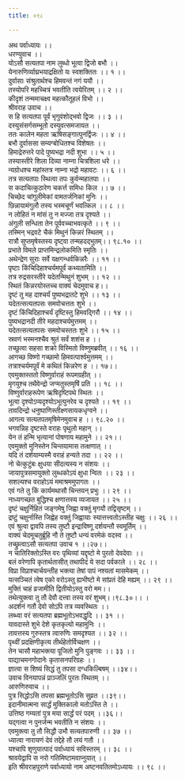 ```yaml
---
title: ०९८

---
```

अथ पर्वाध्यायः ।।  
धरण्युवाच ।।  
योऽसौ सत्यतपा नाम लुब्धो भूत्वा द्विजो बभौ ।।  
येनारुणिर्व्याघ्रभयाद्रक्षितो यः स्वशक्तितः ।। १ ।।  
दुर्वासाः संश्रुतार्थश्च हिमवन्तं नगं ययौ ।।  
तस्योपरि महच्चित्रं भवतीति त्वयेरितम् ।। २ ।।  
कीदृशं तन्ममाचक्ष्व महत्कौतूहलं विभो ।।  
श्रीवराह उवाच ।।  
स हि सत्यतपा पूर्वं भृगुवंशोद्भवो द्विजः ।। ३ ।।  
दस्युसंसर्गसम्भूतो दस्युवत्समजायत ।।  
ततः कालेन महता ऋषिसङ्गात्पुनर्द्विजः ।। ४ ।।  
बभौ दुर्वाससा सम्यग्बोधितश्च विशेषतः ।।  
हिमाद्रेरुत्तरे पादे पुष्यभद्रा नदी शुभा ।। ५ ।।  
तस्यास्तीरे शिला दिव्या नाम्ना चित्रशिला धरे ।।  
न्यग्रोधश्च महांस्तत्र नाम्ना भद्रो महावटः ।। ६ ।।  
तत्र सत्यतपाः स्थित्वा तपः कुर्वन्महातपाः ।।  
स कदाचित्कुठारेण चकर्त्त समिधः किल ।। ७ ।।  
चिच्छेद चांगुलीमेकां वामतर्जनिकां मुनिः ।।  
छिन्नायामंगुलौ तस्य भस्मचूर्णं भवत्किल ।। ८ ।।  
न लोहितं न मांसं तु न मज्जा तत्र दृश्यते ।।  
अंगुली सन्धिता तेन पूर्ववच्चाभवत्कृते ।। ९ ।।  
तस्मिन् भद्रवटे चैकं मिथुनं किन्नरं स्थितम् ।।  
रात्रौ सुप्तमृषेस्तस्य दृष्ट्वा तन्महदद्भुतम्।। ९८.१० ।।  
प्रभाते विमले प्राप्तमिन्द्रलोकमिति स्मृतिः ।।  
अथेन्द्रेण सुराः सर्वे यक्षगन्धर्वकिन्नरैः ।। ११ ।।  
पृष्टाः किंचिदिहाश्चर्यमपूर्वं कथ्यतामिति ।।  
तत्र रुद्रसरस्तीरे यदेतन्मिथुनं शुभम् ।। १२ ।।  
स्थितं किन्नरयोस्तच्च वाक्यं चेदमुवाच ह।।  
दृष्टं तु मह दाश्चर्यं पुष्यभद्रातटे शुभे ।। १३ ।।  
यदेतत्सत्यतपसः समवोचत्ततः शुभे ।।  
दृष्टं किंचिदिहाश्चर्यं दृष्टिस्तु हिमवद्गिरौ ।। १४ ।।  
पुष्यभद्रानदी तीरे महदाश्चर्यमुत्तमम् ।।  
यदेतत्सत्यतपसः समवोचस्ततः शुभे ।। १५ ।।  
स्रवणं भस्मनश्चैव श्रुतं सर्वं शशंस ह ।।  
तच्छुत्वा सहसा शक्रो विस्मितो विष्णुमब्रवीत् ।। १६ ।।  
आगच्छ विष्णो गच्छामो हिमवत्पार्श्वमुत्तमम् ।।  
तत्राश्चर्यमपूर्वं मे कथितं किन्नरेण ह ।। १७।।  
एवमुक्तस्ततो विष्णुर्वाराहं रूपमग्रहीत् ।।  
मृगयुश्च तथैवेन्द्रो जग्मतुस्तमृषिं प्रति ।। १८ ।।  
विष्णुर्वाराहरूपेण ऋषिदृष्टिपथे स्थितः ।।  
भूत्वा दृश्योऽप्यदृश्योऽभूत्पुनरेव च दृश्यते ।। १९ ।।  
तावदिन्द्रो धनुष्पाणिस्तीक्ष्णसायकधृग्वने ।।  
आगत्य सत्यतपतमृषिमेनमुवाच ह ।। ९८.२० ।।  
भगवन्निह दृष्टस्ते वराहः पृथुलो महान् ।।  
येन तं हन्मि भृत्यानां पोषणाय महामुने ।। २१।।  
एवमुक्तो मुनिस्तेन चिन्तयामास तत्क्षणात् ।।  
यदि तं दर्शयाम्यस्मै वराहं हन्यते तदा ।। २२ ।।  
नो चेत्कुटुंबः क्षुधया सीदत्यस्य न संशयः ।।  
जायापुत्रसमायुक्तो लुब्धकोऽयं क्षुधा न्वितः ।। २३ ।।  
सशल्यश्च वराहोऽयं ममाश्रममुपागतः ।।  
एवं गते तु किं कार्यमथासौ चिन्तयन् प्रभुः ।। २९ ।।  
नाध्यगच्छत बुद्धिश्च क्षणात्तस्य व्यजायत ।। २५ ।।  
दृष्टं चक्षुर्निहितं जङ्गमेषु जिह्वा वक्तुं मृगयौ तद्विसृष्टम् ।।  
द्रष्टुं चक्षुर्नास्ति जिह्वेह वक्तुं जिह्वायाः स्यात्तत्त्वतोऽस्तीह चक्षुः ।। २६ ।।  
एवं श्रुत्वा द्वावपि तस्य तुष्टौ इन्द्राविष्णू दर्शयन्तौ स्वमूर्तिम् ।।  
वाक्यं चेदमूचतुर्ब्रूहि नौ ते तुष्टौ धन्यं वरमेकं वदस्व ।।  
तच्छ्रुत्वाऽसौ सत्यतपा उवाच १ ।।२७।।  
न चातिरिक्तोऽस्ति वरः पृथिव्यां यद्दृष्टो मे पुरतो देवदेवाः ।।  
बलं वरेणापि कृतार्थतासीत् तथापीदं ये सदा पर्वकाले ।। २८ ।।  
विप्रा विप्राश्चार्चयन्तीह भक्त्या तेषां पापं नश्यतां मासमेकम् ।।  
यत्सञ्चितं त्वेष एको वरोऽस्तु ह्यभीष्टो मे सांप्रतं देहि मह्यम् ।। २९ ।।  
मुक्तिं चाहं व्रजामीति द्वितीयोऽस्तु वरो मम।।  
तथेत्युक्त्वा तु तौ देवौ दत्त्वा तस्य वरं शुभम्।।९८.३०।। ।  
अदर्शनं गतौ देवो सोऽपि तत्र व्यवस्थितः ।।  
लब्ध्वा वरं सत्यतपा ब्रह्मभूतोऽभवद्धृदि ।। ३१ ।।  
यावदास्ते शुभे देशे कृतकृत्यो महामुनिः ।।  
तावत्तस्य गुरुस्तत्र त्वारुणिः समदृश्यत ।। ३२ ।।  
पृथ्वीं प्रदक्षिणीकृत्य तीर्थहेतोर्विचक्षण ।।  
तेन चासौ महाभक्त्या पूजितो मुनि पुङ्गवः ।। ३३ ।।  
पाद्याचमनगोदानेः कृतासनपरिग्रहः ।।  
ज्ञात्वा स शिष्यं सिद्धं तु तपसा दग्धकिल्बिषम् ।।३४।।  
उवाच विनयापन्नं प्राञ्जलिं पुरतः स्थितम् ।।  
आरुणिरुवाच ।।  
पुत्र सिद्धोऽसि तपसा ब्रह्मभूतोऽसि सुव्रत ।।३९।।  
इदानीमात्मना सार्द्धं मुक्तिकालो मतोऽस्ति ते ।।  
उत्तिष्ठ गम्यतां पुत्र मया सार्द्धं परं पदम् ।।३६।।  
यद्गत्वा न पुनर्जन्म भवतीति न संशयः ।।  
एवमुक्त्वा तु तौ सिद्धौ उभौ सत्यतपारुणी ।। ३७ ।।  
ध्यात्वा नारायणं देवं तद्देहे तौ लयं गतौ ।।  
यश्चापि शृणुयात्पादं पर्वाध्यायं सविस्तरम् ।। ३८ ।।  
श्रावयेद्वापि स नरो गतिमिष्टामवाप्नुयात् ।।  
इति श्रीवराहपुराणे पर्वाध्यायो नाम अष्टनवतितमोऽध्यायः ।। ९८ ।।